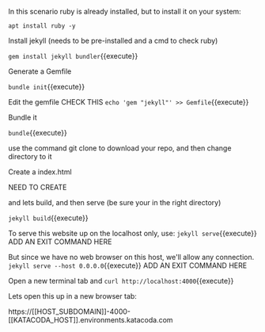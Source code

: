 In this scenario ruby is already installed, but to install it on your system:

`apt install ruby -y`

Install jekyll (needs to be pre-installed and a cmd to check ruby)

`gem install jekyll bundler`{{execute}}

Generate a Gemfile

`bundle init`{{execute}}

Edit the gemfile
CHECK THIS
`echo 'gem "jekyll"' >> Gemfile`{{execute}}

Bundle it

`bundle`{{execute}}


use the command git clone to download your repo, and then change directory to it

Create a index.html

NEED TO CREATE

and lets build, and then serve (be sure your in the right directory)

`jekyll build`{{execute}}


To serve this website up on the localhost only, use:
`jekyll serve`{{execute}}
ADD AN EXIT COMMAND HERE

But since we have no web browser on this host, we'll allow any connection.
`jekyll serve --host 0.0.0.0`{{execute}}
ADD AN EXIT COMMAND HERE


Open a  new terminal tab and 
`curl http://localhost:4000`{{execute}}


Lets open this up in a new browser tab:

https://[[HOST_SUBDOMAIN]]-4000-[[KATACODA_HOST]].environments.katacoda.com

